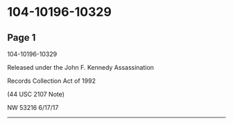 # 104-10196-10329

## Page 1

104-10196-10329

Released under the John F. Kennedy Assassination

Records Collection Act of 1992

(44 USC 2107 Note)

NW 53216 6/17/17

---

